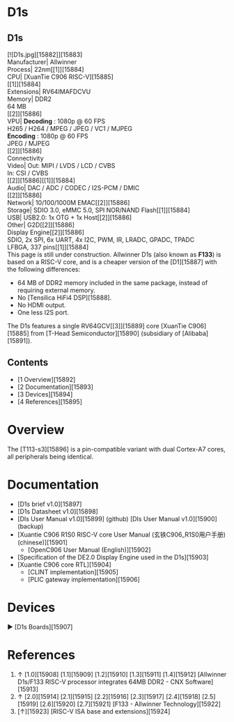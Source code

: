 # D1s
D1s  
---  
[![D1s.jpg][15882]][15883]  
Manufacturer|  Allwinner  
Process|  22nm[[1]][15884]  
CPU|  [XuanTie C906 RISC-V][15885]  
[[1]][15884]  
Extensions|  RV64IMAFDCVU  
Memory|  DDR2   
64 MB  
[[2]][15886]  
VPU|  **Decoding** : 1080p @ 60 FPS  
H265 / H264 / MPEG / JPEG / VC1 / MJPEG  
**Encoding** : 1080p @ 60 FPS  
JPEG / MJPEG  
[[2]][15886]  
Connectivity  
Video|  Out: MIPI / LVDS / LCD / CVBS  
In: CSI / CVBS  
[[2]][15886][[1]][15884]  
Audio|  DAC / ADC / CODEC / I2S-PCM / DMIC   
[[2]][15886]  
Network|  10/100/1000M EMAC[[2]][15886]  
Storage|  SDIO 3.0, eMMC 5.0, SPI NOR/NAND Flash[[1]][15884]  
USB|  USB2.0: 1x OTG + 1x Host[[2]][15886]  
Other|  G2D[[2]][15886]   
Display Engine[[2]][15886]  
SDIO, 2x SPI, 6x UART, 4x I2C, PWM, IR, LRADC, GPADC, TPADC  
LFBGA, 337 pins[[1]][15884]  
This page is still under construction.
Allwinner D1s (also known as **F133**) is based on a RISC-V core, and is a cheaper version of the [D1][15887] with the following differences: 
  * 64 MB of DDR2 memory included in the same package, instead of requiring external memory.
  * No [Tensilica HiFi4 DSP][15888].
  * No HDMI output.
  * One less I2S port.

The D1s features a single RV64GCV[[3]][15889] core [XuanTie C906][15885] from [T-Head Semiconductor][15890] (subsidiary of [Alibaba][15891]). 
## Contents
  * [1 Overview][15892]
  * [2 Documentation][15893]
  * [3 Devices][15894]
  * [4 References][15895]

# Overview
The [T113-s3][15896] is a pin-compatible variant with dual Cortex-A7 cores, all peripherals being identical. 
# Documentation
  * [D1s brief v1.0][15897]
  * [D1s Datasheet v1.0][15898]
  * [DIs User Manual v1.0][15899] (github) [DIs User Manual v1.0][15900] (backup)
  * [Xuantie C906 R1S0 RISC-V core User Manual (玄铁C906_R1S0用户手册) (chinese)][15901]
    * [OpenC906 User Manual (English)][15902]
  * [Specification of the DE2.0 Display Engine used in the D1s][15903]
  * [Xuantie C906 core RTL][15904]
    * [CLINT implementation][15905]
    * [PLIC gateway implementation][15906]

# Devices
► [D1s Boards][15907]
# References
  1. ↑ [1.0][15908] [1.1][15909] [1.2][15910] [1.3][15911] [1.4][15912] [Allwinner D1s/F133 RISC-V processor integrates 64MB DDR2 - CNX Software][15913]
  2. ↑ [2.0][15914] [2.1][15915] [2.2][15916] [2.3][15917] [2.4][15918] [2.5][15919] [2.6][15920] [2.7][15921] [F133 - Allwinner Technology][15922]
  3. [↑][15923] [RISC-V ISA base and extensions][15924]
